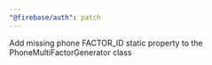 ```yaml
---
"@firebase/auth": patch
---
```


Add missing phone FACTOR_ID static property to the PhoneMultiFactorGenerator class

